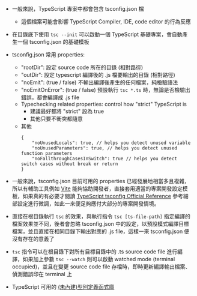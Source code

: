 - 一般來說，TypeScript 專案中都會包含 tsconfig.json 檔
    - 這個檔案可能會影響 TypeScript Compiler, IDE, code editor 的行為反應

- 在目錄底下使用 `tsc --init` 可以啟動一個 TypeScript 基礎專案，會自動產生一個 tsconfig.json 的基礎模板

- tsconfig.json 常用 properties:
    - "rootDir": 設定 source code 所在的目錄 (相對路徑)
    - "outDir": 設定 typescript 編譯後的 .js 檔要輸出的目錄 (相對路徑)
    - "noEmit": (true / false) 不輸出編譯後產生的任何檔案，純檢驗語法
    - "noEmitOnError": (true / false) 預設執行 `tsc *.ts` 時，無論是否檢驗出錯誤，都會編譯成 .js file
    - Typechecking related properties: control how "strict" TypeScript is
        - 建議最好都將 "strict" 設為 true
        - 其他只要不衝突都隨意
    - 其他
        ```
        {
            "noUnusedLocals": true, // helps you detect unused variable
            "noUnusedParameters": true, // helps you detect unused function parameters
            "noFallthroughCasesInSwitch": true // helps you detect switch cases without break or return
        }
        ```

- 一般來說，tsconfig.json 目前可用的 properties 已經發展地相當多且複雜，所以有輔助工具例如 [Vite](https://vite.dev/) 能夠協助開發者，直接套用適當的專案開發設定模板，如果真的有必要才閱讀 [TypeScript tsconfig Official Reference](https://www.typescriptlang.org/tsconfig/) 參考細部設定進行微調，如此一來便足夠應付大部分的專案開發情境。

- 直接在根目錄執行 `tsc` 的效果，與執行指令 `tsc [ts-file-path]` 指定編譯的檔案效果並不同，後者會忽略 tsconfig.json 中的設定，以預設模式編譯目標檔案，並且直接在相同目錄下輸出對應的 .js file，這樣一來 tsconfig.json 便沒有存在的意義了

- `tsc` 指令可以在根目錄下對所有目標目錄中的 .ts source code file 進行編譯，如果加上參數 `tsc --watch` 則可以啟動 watched mode (terminal occupied)，並且在變更 source code file 存檔時，即時更新編譯輸出檔案、偵測錯誤印在 terminal 上

- TypeScript 可用的 [(未內建)型別定義函式庫](https://github.com/DefinitelyTyped/DefinitelyTyped/tree/master)